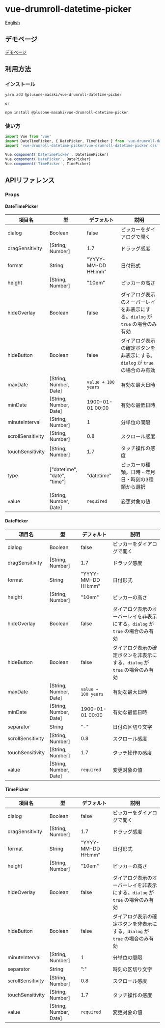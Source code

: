 # vue-drumroll-datetime-picker

[English](README.md)

## デモページ

[デモページ](https://www.plus-one.tech/vue-drumroll-datetime-picker/)

## 利用方法

### インストール

```bash
yarn add @plusone-masaki/vue-drumroll-datetime-picker

or

npm install @plusone-masaki/vue-drumroll-datetime-picker
```

### 使い方

```javascript
import Vue from 'vue'
import DateTimePicker, { DatePicker, TimePicker } from 'vue-drumroll-datetime-picker'
import 'vue-drumroll-datetime-picker/vue-drumroll-datetime-picker.css'

Vue.component('DateTimePicker', DateTimePicker)
Vue.component('DatePicker', DatePicker)
Vue.component('TimePicker', TimePicker)
```

## APIリファレンス

### Props

#### DateTimePicker

|項目名|型|デフォルト|説明|
|---|---|---|---|
|dialog|Boolean|false|ピッカーをダイアログで開く|
|dragSensitivity|[String, Number]|1.7|ドラッグ感度|
|format|String|"YYYY-MM-DD HH:mm"|日付形式|
|height|[String, Number]|"10em"|ピッカーの高さ|
|hideOverlay|Boolean|false|ダイアログ表示のオーバーレイを非表示にする。`dialog` が `true` の場合のみ有効|
|hideButton|Boolean|false|ダイアログ表示の確定ボタンを非表示にする。`dialog` が `true` の場合のみ有効|
|maxDate|[String, Number, Date]|`value + 100 years`|有効な最大日時|
|minDate|[String, Number, Date]|1900-01-01 00:00|有効な最低日時|
|minuteInterval|[String, Number]|1|分単位の間隔|
|scrollSensitivity|[String, Number]|0.8|スクロール感度|
|touchSensitivity|[String, Number]|1.7|タッチ操作の感度|
|type|["datetime", "date", "time"]|"datetime"|ピッカーの種類。日時・年月日・時刻の3種類から選択|
|value|[String, Number, Date]|`required`|変更対象の値|

#### DatePicker

|項目名|型|デフォルト|説明|
|---|---|---|---|
|dialog|Boolean|false|ピッカーをダイアログで開く|
|dragSensitivity|[String, Number]|1.7|ドラッグ感度|
|format|String|"YYYY-MM-DD HH:mm"|日付形式|
|height|[String, Number]|"10em"|ピッカーの高さ|
|hideOverlay|Boolean|false|ダイアログ表示のオーバーレイを非表示にする。`dialog` が `true` の場合のみ有効|
|hideButton|Boolean|false|ダイアログ表示の確定ボタンを非表示にする。`dialog` が `true` の場合のみ有効|
|maxDate|[String, Number, Date]|`value + 100 years`|有効な最大日時|
|minDate|[String, Number, Date]|1900-01-01 00:00|有効な最低日時|
|separator|String|"-"|日付の区切り文字|
|scrollSensitivity|[String, Number]|0.8|スクロール感度|
|touchSensitivity|[String, Number]|1.7|タッチ操作の感度|
|value|[String, Number, Date]|`required`|変更対象の値|

#### TimePicker

|項目名|型|デフォルト|説明|
|---|---|---|---|
|dialog|Boolean|false|ピッカーをダイアログで開く|
|dragSensitivity|[String, Number]|1.7|ドラッグ感度|
|format|String|"YYYY-MM-DD HH:mm"|日付形式|
|height|[String, Number]|"10em"|ピッカーの高さ|
|hideOverlay|Boolean|false|ダイアログ表示のオーバーレイを非表示にする。`dialog` が `true` の場合のみ有効|
|hideButton|Boolean|false|ダイアログ表示の確定ボタンを非表示にする。`dialog` が `true` の場合のみ有効|
|minuteInterval|[String, Number]|1|分単位の間隔|
|separator|String|":"|時刻の区切り文字|
|scrollSensitivity|[String, Number]|0.8|スクロール感度|
|touchSensitivity|[String, Number]|1.7|タッチ操作の感度|
|value|[String, Number, Date]|`required`|変更対象の値|

